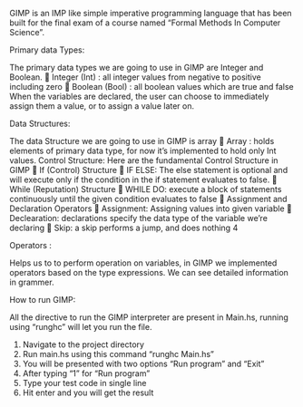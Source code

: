 

GIMP is an IMP like simple imperative programming language that has been built
for the final exam of a course named “Formal Methods In Computer Science”.




Primary data Types:

The primary data types we are going to use in GIMP are Integer and Boolean.
 Integer (Int) : all integer values from negative to positive including zero
 Boolean (Bool) : all boolean values which are true and false
When the variables are declared, the user can choose to immediately assign them a
value, or to assign a value later on.


Data Structures:

The data Structure we are going to use in GIMP is array
 Array : holds elements of primary data type, for now it’s implemented to
hold only Int values.
Control Structure:
Here are the fundamental Control Structure in GIMP
 If (Control) Structure
 IF ELSE: The else statement is optional and will execute only if the
condition in the if statement evaluates to false.
 While (Reputation) Structure
 WHILE DO: execute a block of statements continuously until the given
condition evaluates to false
 Assignment and Declaration Operators
 Assignment: Assigning values into given variable
 Declearation: declarations specify the data type of the variable we’re
declaring
 Skip: a skip performs a jump, and does nothing
4


Operators :

Helps us to to perform operation on variables, in GIMP we implemented operators
based on the type expressions. We can see detailed information in grammer.




How to run GIMP:

All the directive to run the GIMP interpreter are present in Main.hs, running using
“runghc” will let you run the file.

1. Navigate to the project directory
2. Run main.hs using this command “runghc Main.hs”
3. You will be presented with two options “Run program” and “Exit”
4. After typing “1” for “Run program”
5. Type your test code in single line
6. Hit enter and you will get the result
